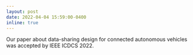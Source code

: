 ```yaml
---
layout: post
date: 2022-04-04 15:59:00-0400
inline: true
---
```


Our paper about data-sharing design for connected autonomous vehicles was accepted by IEEE
ICDCS 2022. 
